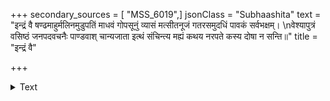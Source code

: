 +++
secondary_sources = [ "MSS_6019",]
jsonClass = "Subhaashita"
text = "इन्द्रं वै षण्ढमाहुर्मलिनमुडुपतिं माधवं गोपसूनुं व्यासं मत्सीतनूजं गतरसमुदधिं पावकं सर्वभक्षम्।  \nवेश्यापुत्रं वसिष्ठं जनपदवचनैः पाण्डवाश् चान्यजाता इत्थं संचिन्त्य मह्यं कथय नरपते कस्य दोषा न सन्ति॥"
title = "इन्द्रं वै"

+++

<details><summary>Text</summary>

इन्द्रं वै षण्ढमाहुर्मलिनमुडुपतिं माधवं गोपसूनुं व्यासं मत्सीतनूजं गतरसमुदधिं पावकं सर्वभक्षम्।  
वेश्यापुत्रं वसिष्ठं जनपदवचनैः पाण्डवाश् चान्यजाता इत्थं संचिन्त्य मह्यं कथय नरपते कस्य दोषा न सन्ति॥
</details>
